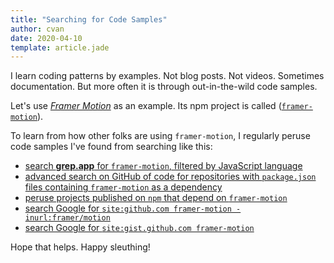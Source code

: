 ```yaml
---
title: "Searching for Code Samples"
author: cvan
date: 2020-04-10
template: article.jade
---
```


I learn coding patterns by examples. Not blog posts. Not videos. Sometimes documentation. But more often it is through out-in-the-wild code samples.

<span class="more"></span>

Let's use [_Framer Motion_](https://www.framer.com/api/motion/) as an example. Its npm project is called ([`framer-motion`](https://www.npmjs.com/package/framer-motion)).

To learn from how other folks are using `framer-motion`, I regularly peruse code samples I've found from searching like this:

- [search **grep.app** for `framer-motion`, filtered by JavaScript language](https://grep.app/search?q=framer-motion&filter[lang][0]=JavaScript)
- [advanced search on GitHub of code for repositories with `package.json` files containing `framer-motion` as a dependency](https://github.com/search?l=&q=framer-motion+filename%3Apackage.json&type=Code)
- [peruse projects published on `npm` that depend on `framer-motion`](https://www.npmjs.com/browse/depended/framer-motion)
- [search Google for `site:github.com framer-motion -inurl:framer/motion`](https://www.google.com/search?q=site%3Agithub.com+framer-motion+-inurl%3Aframer%2Fmotion)
- [search Google for `site:gist.github.com framer-motion`](https://www.google.com/search?q=site%3Agist.github.com+framer-motion)

Hope that helps. Happy sleuthing!

